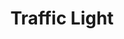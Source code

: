 ---
layout: page
title: Traffic Light
description: "Microprocessors.<br> Automatic Traffic Light System (Assembly language)"
img: assets/img/traffic-light_cropped.gif
redirect: https://github.com/xkhainguyen/traffic-light
importance: 2
category: class
---